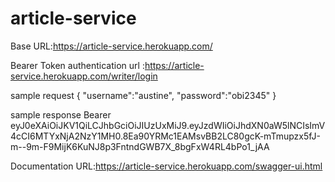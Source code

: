 # article-service
 Base URL:https://article-service.herokuapp.com/
 
 Bearer Token authentication url :https://article-service.herokuapp.com/writer/login
 
  sample  request 
    {
     "username":"austine",
      "password":"obi2345"
    }
    
   sample response 
    Bearer eyJ0eXAiOiJKV1QiLCJhbGciOiJIUzUxMiJ9.eyJzdWIiOiJhdXN0aW5lNCIsImV4cCI6MTYxNjA2NzY1MH0.8Ea90YRMc1EAMsvBB2LC80gcK-mTmupzx5fJ-m--9m-F9MijK6KuNJ8p3FntndGWB7X_8bgFxW4RL4bPo1_jAA
    
    

Documentation URL:https://article-service.herokuapp.com/swagger-ui.html



